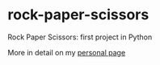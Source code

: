 # rock-paper-scissors
Rock Paper Scissors: first project in Python

More in detail on my [personal page](https://www.alessandroferrarese.com/firsts-steps-in-python-rock-paper-scissors/)
